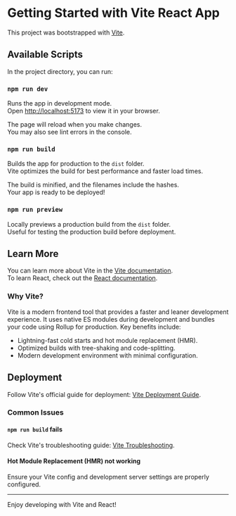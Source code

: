 # Getting Started with Vite React App

This project was bootstrapped with [Vite](https://vitejs.dev/).

## Available Scripts

In the project directory, you can run:

### `npm run dev`

Runs the app in development mode.  
Open [http://localhost:5173](http://localhost:5173) to view it in your browser.

The page will reload when you make changes.  
You may also see lint errors in the console.

### `npm run build`

Builds the app for production to the `dist` folder.  
Vite optimizes the build for best performance and faster load times.

The build is minified, and the filenames include the hashes.  
Your app is ready to be deployed!

### `npm run preview`

Locally previews a production build from the `dist` folder.  
Useful for testing the production build before deployment.

## Learn More

You can learn more about Vite in the [Vite documentation](https://vitejs.dev/guide/).  
To learn React, check out the [React documentation](https://reactjs.org/).

### Why Vite?

Vite is a modern frontend tool that provides a faster and leaner development experience. It uses native ES modules during development and bundles your code using Rollup for production. Key benefits include:

- Lightning-fast cold starts and hot module replacement (HMR).
- Optimized builds with tree-shaking and code-splitting.
- Modern development environment with minimal configuration.

## Deployment

Follow Vite's official guide for deployment: [Vite Deployment Guide](https://vitejs.dev/guide/static-deploy.html).

### Common Issues

#### `npm run build` fails

Check Vite's troubleshooting guide: [Vite Troubleshooting](https://vitejs.dev/guide/troubleshooting.html).

#### Hot Module Replacement (HMR) not working

Ensure your Vite config and development server settings are properly configured.

---

Enjoy developing with Vite and React!

